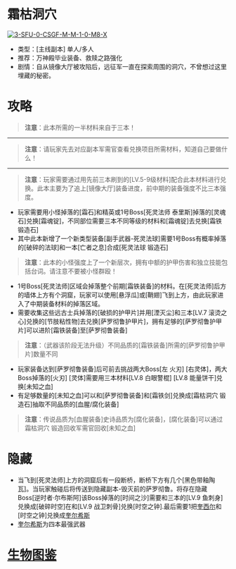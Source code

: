 # 霜枯洞穴
<a href="https://ibb.co/NV5qG1m"><img src="https://i.ibb.co/M2rHJ8G/3-SFU-0-CSGF-M-M-1-0-M8-X.png" alt="3-SFU-0-CSGF-M-M-1-0-M8-X" border="0"></a>
* 类型：[主线副本] 单人/多人
* 推荐：万神殿毕业装备、救赎之路强化
* 剧情：自从镜像大厅被攻陷后，远征军一直在探索周围的洞穴，不曾想过这里埋藏的秘密。
# 攻略
>**注意**：此本所需的一半材料来自于三本！
---
>**注意**：请玩家先去对应副本军需官查看兑换项目所需材料，知道自己要做什么！
---
>**注意**：玩家需要通过用先前三本刷到的[LV.5-9级材料]配合此本材料进行兑换。此本主要为了追上[镜像大厅]装备进度，前中期的装备强度不比三本强度。
* 玩家需要用小怪掉落的[霜石]和精英或1号Boss[死灵法师 泰里斯]掉落的[灵魂石]兑换[霜魂锭]，不同部位需要三本不同等级的材料和[霜魂锭]去兑换[霜铁 锻造石]
* 其中此本新增了一个新类型装备[副手武器-死灵法球]需要1号Boss有概率掉落的[破碎的法球]和一本[亡者之息]合成[死灵法球 锻造石]
>**注意**：此本的小怪强度上了一个新层次，拥有中额的护甲伤害和独立技能包括台词。请注意不要被小怪群殴！
* 1号Boss[死灵法师]区域会掉落整个前期[霜铁装备]的材料。在[死灵法师]后方的墙体上方有个洞窟，玩家可以使用[悬浮瓜]或[鞘翅]飞到上方，由此玩家进入了中期装备材料的掉落区域。
* 需要收集这些远古士兵掉落的[破损的护甲片]并用[湮灭尘]和三本[LV.7 滚烫之心]兑换的[节肢粘性物]去兑换[萨罗彻鲁护甲片]，拥有足够的[萨罗彻鲁护甲片]可以进阶[霜铁装备]至[萨罗彻鲁装备]
>**注意**：（武器该阶段无法升级）不同品质的[霜铁装备]所需的[萨罗彻鲁护甲片]数量不同
* 玩家装备达到[萨罗彻鲁装备]后可前去挑战两大Boss[左 火刃] [右灵体]，两大Boss掉落的[火刃] [灵体]需要用三本材料[LV.8 白眼警棍] [LV.8 能量饼干]兑换[未知之血]
* 有足够数量的[未知之血]可以和[萨罗彻鲁装备]和[霜铁剑]兑换成[霜枯洞穴 锻造石]抽取不同品质的[血腥/腐化装备]
>**注意**：传说品质为[血腥装备]史诗品质为[腐化装备]，[腐化装备]可以通过霜枯洞穴 锻造回收军需官回收[未知之血]
# 隐藏
* 当飞到[死灵法师]上方的洞窟后有一段断桥，断桥下方有几个[黑色带釉陶瓦]。当玩家触碰后将传送到隐藏副本-毁灭前的萨罗彻鲁。将存在隐藏Boss[逆时者·尔布斯阿]该Boss掉落的[时间之沙]需要和三本的[LV.9 鱼刺身]兑换成[破碎时空]在和[LV.9 战卫刺骨]兑换[时空之钟].最后需要1把<a href="https://github.com/LeafletXD/Minecraft-Yuanchu-Server-Wiki/blob/main/Wiki/RPG%E9%81%93%E5%85%B7/%E8%BF%91%E6%88%98%E6%AD%A6%E5%99%A8/%E5%89%91/%E5%A5%8E%E8%A5%BF%E5%B0%94.md">奎西尔<a/>和[时空之钟]兑换成<a href="https://github.com/LeafletXD/Minecraft-Yuanchu-Server-Wiki/blob/main/Wiki/RPG%E9%81%93%E5%85%B7/%E8%BF%91%E6%88%98%E6%AD%A6%E5%99%A8/%E5%89%91/%E5%A5%8E%E5%B0%94%E5%B8%8C%E6%96%AF.md">奎尔希斯<a/>
* <a href="https://github.com/LeafletXD/Minecraft-Yuanchu-Server-Wiki/blob/main/Wiki/RPG%E9%81%93%E5%85%B7/%E8%BF%91%E6%88%98%E6%AD%A6%E5%99%A8/%E5%89%91/%E5%A5%8E%E5%B0%94%E5%B8%8C%E6%96%AF.md">奎尔希斯<a/>为四本最强武器
# <a href="https://github.com/LeafletXD/Minecraft-Yuanchu-Server-Wiki/blob/main/Wiki/%E7%94%9F%E7%89%A9%E5%9B%BE%E9%89%B4/%E3%80%90%E5%9B%9B%E6%9C%AC%E3%80%91%E9%9C%9C%E6%9E%AF%E6%B4%9E%E7%A9%B4.md">生物图鉴<a/> 
